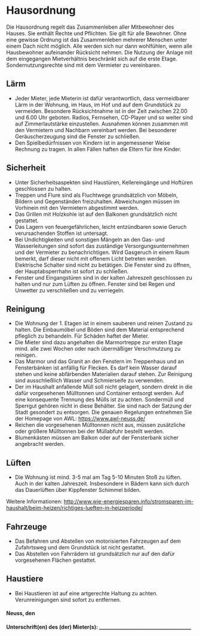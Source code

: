 # Hausordnung

Die Hausordnung regelt das Zusammenleben aller Mitbewohner des Hauses. Sie enthält Rechte und Pflichten. Sie gilt für 
alle Bewohner. Ohne eine gewisse Ordnung ist das Zusammenleben mehrerer Menschen unter einem Dach nicht möglich. Alle 
werden sich nur dann wohlfühlen, wenn alle Hausbewohner aufeinander Rücksicht nehmen. Die Nutzung der Anlage mit dem 
eingegangen Mietverhältnis beschränkt sich auf die erste Etage. Sondernutzungsrechte sind mit dem Vermieter zu 
vereinbaren. 

## Lärm
* Jeder Mieter, jede Mieterin ist dafür verantwortlich, dass vermeidbarer Lärm in der Wohnung, im Haus, im Hof und auf 
dem Grundstück zu vermeiden. Besondere Rücksichtnahme ist in der Zeit zwischen 22.00 und 6.00 Uhr geboten. Radios, 
Fernsehen, CD-Player und so weiter sind auf Zimmerlautstärke einzustellen. Ausnahmen können zusammen mit den Vermietern 
und Nachbarn vereinbart werden. Bei besonderer Geräuscherzeugung sind die Fenster zu schließen.
* Den Spielbedürfnissen von Kindern ist in angemessener Weise Rechnung zu tragen. In allen Fällen haften die Eltern für 
ihre Kinder.


## Sicherheit
* Unter Sicherheitsaspekten sind Haustüren, Kellereingänge und Hoftüren geschlossen zu halten.
* Treppen und Flure sind als Fluchtwege grundsätzlich von Möbeln, Bildern und Gegenständen freizuhalten. Abweichungen 
müssen im Vorhinein mit den Vermietern abgestimmt werden.
* Das Grillen mit Holzkohle ist auf den Balkonen grundsätzlich nicht gestattet.
* Das Lagern von feuergefährlichen, leicht entzündbaren sowie Geruch verursachenden Stoffen ist untersagt.
* Bei Undichtigkeiten und sonstigen Mängeln an den Gas- und Wasserleitungen sind sofort das zuständige 
Versorgungsunternehmen und der Vermieter zu benachrichtigen. Wird Gasgeruch in einem Raum bemerkt, darf dieser nicht 
mit offenem Licht betreten werden. Elektrische Schalter sind nicht zu betätigen. Die Fenster sind zu öffnen, der 
Hauptabsperrhahn ist sofort zu schließen.
* Fenster und Eingangstüren sind in der kalten Jahreszeit geschlossen zu halten und nur zum Lüften zu öffnen. Fenster 
sind bei Regen und Unwetter zu verschließen und zu verriegeln.

## Reinigung
* Die Wohnung der 1. Etagen ist in einem sauberen und reinen Zustand zu halten. Die Einbaumöbel und Böden sind dem 
Material entsprechend pfleglich zu behandeln. Für Schäden haftet der Mieter. 
* Die Mieter sind dazu angehalten die Marmortreppe zur ersten Etage mind. alle zwei Wochen oder nach übermäßiger 
Verschmutzung zu reinigen. 
* Das Marmor und das Granit an den Fenstern im Treppenhaus und an Fensterbänken ist anfällig für Flecken. Es darf kein 
Wasser darauf stehen und keine abfärbenden Materialien darauf stehen. Zur Reinigung sind ausschließlich Wasser und 
Schmierseife zu verwenden. 
* Der im Haushalt anfallende Müll soll nicht gelagert, sondern direkt in die dafür vorgesehenen Mülltonnen und 
Container entsorgt werden. Auf eine konsequente Trennung des Mülls ist zu achten. Sondermüll und Sperrgut gehören nicht 
in diese Behälter. Sie sind nach der Satzung der Stadt gesondert zu entsorgen. Die genauen Regelungen entnehmen Sie der 
Homepage von AWL: https://www.awl-neuss.de/ 
* Reichen die vorgesehenen Mülltonnen nicht aus, müssen zusätzliche oder größere Mülltonnen bei der Müllabfuhr bestellt 
werden. 
* Blumenkästen müssen am Balkon oder auf der Fensterbank sicher angebracht werden. 

## Lüften
* Die Wohnung ist mind. 3-5 mal am Tag 5-10 Minuten Stoß zu lüften. Auch in der kalten Jahreszeit. Insbesondere in 
Bädern kann sich durch das Dauerlüften über Kippfenster Schimmel bilden. 

Weitere Informationen: http://www.wie-energiesparen.info/stromsparen-im-haushalt/beim-heizen/richtiges-lueften-in-heizperiode/

## Fahrzeuge
* Das Befahren und Abstellen von motorisierten Fahrzeugen auf dem Zufahrtsweg und dem Grundstück ist nicht gestattet. 
* Das Abstellen von Fahrrädern ist grundsätzlich nur auf den dafür vorgesehenen Flächen gestattet.

## Haustiere
* Bei Haustieren ist auf eine artgerechte Haltung zu achten. Verunreinigungen sind sofort zu entfernen.

#### Neuss, den		 

#### Unterschrift(en) des (der) Mieter(s): _____________________________________